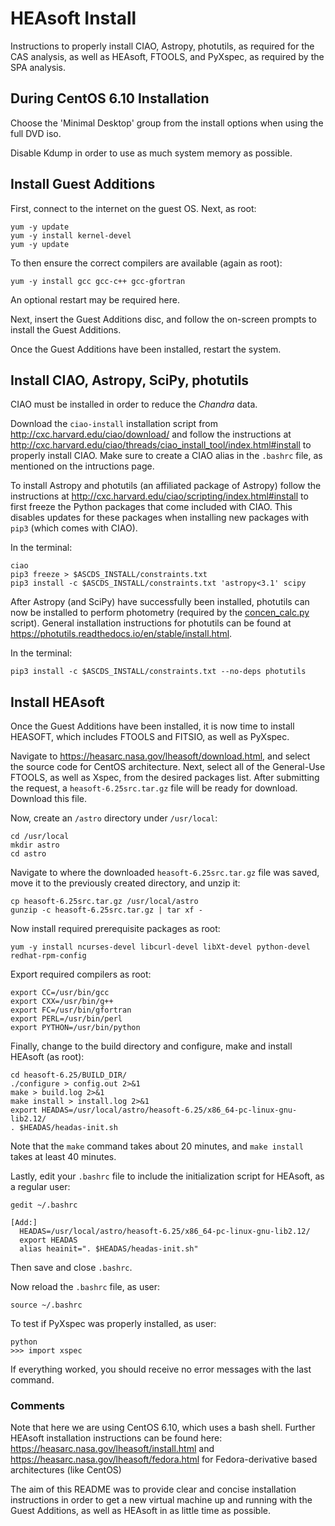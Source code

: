 # HEAsoft Install #

Instructions to properly install CIAO, Astropy, photutils, as required for the CAS analysis, as well as HEAsoft, FTOOLS, and PyXspec, as required by the SPA analysis.

## During CentOS 6.10 Installation ##

Choose the 'Minimal Desktop' group from the install options when using the full DVD iso.

Disable Kdump in order to use as much system memory as possible.

## Install Guest Additions ##

First, connect to the internet on the guest OS. Next, as root: 
```
yum -y update
yum -y install kernel-devel
yum -y update
```
To then ensure the correct compilers are available (again as root):
```
yum -y install gcc gcc-c++ gcc-gfortran
```
An optional restart may be required here.

Next, insert the Guest Additions disc, and follow the on-screen prompts to install the Guest Additions.

Once the Guest Additions have been installed, restart the system.

## Install CIAO, Astropy, SciPy, photutils ##

CIAO must be installed in order to reduce the *Chandra* data.

Download the `ciao-install` installation script from http://cxc.harvard.edu/ciao/download/ and follow the instructions at http://cxc.harvard.edu/ciao/threads/ciao_install_tool/index.html#install to properly install CIAO. Make sure to create a CIAO alias in the `.bashrc` file, as mentioned on the intructions page.

To install Astropy and photutils (an affiliated package of Astropy) follow the instructions at http://cxc.harvard.edu/ciao/scripting/index.html#install to first freeze the Python packages that come included with CIAO. This disables updates for these packages when installing new packages with `pip3` (which comes with CIAO).

In the terminal:
```
ciao
pip3 freeze > $ASCDS_INSTALL/constraints.txt
pip3 install -c $ASCDS_INSTALL/constraints.txt 'astropy<3.1' scipy
```

After Astropy (and SciPy) have successfully been installed, photutils can now be installed to perform photometry (required by the [concen_calc.py](/reduction/reduce/concen_calc.py) script). General installation instructions for photutils can be found at https://photutils.readthedocs.io/en/stable/install.html.

In the terminal:
```
pip3 install -c $ASCDS_INSTALL/constraints.txt --no-deps photutils
```

## Install HEAsoft ##

Once the Guest Additions have been installed, it is now time to install HEASOFT, which includes FTOOLS and FITSIO, as well as PyXspec.

Navigate to https://heasarc.nasa.gov/lheasoft/download.html, and select the source code for CentOS architecture.
Next, select all of the General-Use FTOOLS, as well as Xspec, from the desired packages list.
After submitting the request, a `heasoft-6.25src.tar.gz` file will be ready for download. Download this file.

Now, create an `/astro` directory under `/usr/local`:
```
cd /usr/local
mkdir astro
cd astro
```

Navigate to where the downloaded `heasoft-6.25src.tar.gz` file was saved, move it to the previously created directory, and unzip it:
```
cp heasoft-6.25src.tar.gz /usr/local/astro
gunzip -c heasoft-6.25src.tar.gz | tar xf -
```

Now install required prerequisite packages as root:
```
yum -y install ncurses-devel libcurl-devel libXt-devel python-devel redhat-rpm-config
```

Export required compilers as root:
```
export CC=/usr/bin/gcc
export CXX=/usr/bin/g++
export FC=/usr/bin/gfortran
export PERL=/usr/bin/perl
export PYTHON=/usr/bin/python
```

Finally, change to the build directory and configure, make and install HEAsoft (as root):
```
cd heasoft-6.25/BUILD_DIR/
./configure > config.out 2>&1
make > build.log 2>&1
make install > install.log 2>&1
export HEADAS=/usr/local/astro/heasoft-6.25/x86_64-pc-linux-gnu-lib2.12/
. $HEADAS/headas-init.sh
```
Note that the `make` command takes about 20 minutes, and `make install` takes at least 40 minutes.

Lastly, edit your `.bashrc` file to include the initialization script for HEAsoft, as a regular user:
```
gedit ~/.bashrc

[Add:]
  HEADAS=/usr/local/astro/heasoft-6.25/x86_64-pc-linux-gnu-lib2.12/
  export HEADAS
  alias heainit=". $HEADAS/headas-init.sh"
```
Then save and close `.bashrc`.

Now reload the `.bashrc` file, as user:
```
source ~/.bashrc
```

To test if PyXspec was properly installed, as user:
```
python
>>> import xspec
```

If everything worked, you should receive no error messages with the last command.

### Comments ###

Note that here we are using CentOS 6.10, which uses a bash shell. Further HEAsoft installation instructions can be found here:
https://heasarc.nasa.gov/lheasoft/install.html and
https://heasarc.nasa.gov/lheasoft/fedora.html for Fedora-derivative based architectures (like CentOS)

The aim of this README was to provide clear and concise installation instructions in order to get a new virtual machine up and running with the Guest Additions, as well as HEAsoft in as little time as possible.
